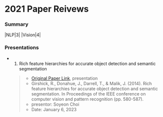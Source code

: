 # 2021 Paper Reivews   

### Summary   
|NLP|3|
|Vision|4|   

### Presentations
* 1. Rich feature hierarchies for accurate object detection and semantic segmentation   
  >+ [Original Paper Link](https://arxiv.org/abs/1311.2524), presentation   
  >+ Girshick, R., Donahue, J., Darrell, T., & Malik, J. (2014). Rich feature hierarchies for accurate object detection and semantic segmentation. In Proceedings of the IEEE conference on computer vision and pattern recognition (pp. 580-587).
  >+ presentor: Soyeon Choi   
  >+ Date: January 6, 2023
